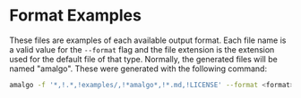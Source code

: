 # Format Examples

These files are examples of each available output format. Each file name is a valid value for the `--format` flag and the file extension is the extension used for the default file of that type. Normally, the generated files will be named "amalgo". These were generated with the following command:

```sh
amalgo -f '*,!.*,!examples/,!*amalgo*,!*.md,!LICENSE' --format <format>
```